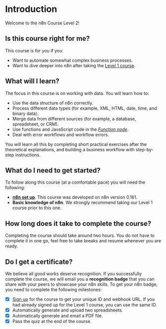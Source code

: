 # Introduction

Welcome to the n8n Course Level 2!

## Is this course right for me?

This course is for you if you:

- Want to automate somewhat complex business processes.
- Want to dive deeper into n8n after taking the [Level 1 course](/courses/level-one/).

## What will I learn?

The focus in this course is on working with data. You will learn how to:

- Use the data structure of n8n correctly.
- Process different data types (for example, XML, HTML, date, time, and binary data).
- Merge data from different sources (for example, a database, spreadsheet, or CRM).
- Use functions and JavaScript code in the [*Function node*](integrations/nodes/n8n-nodes-base.function/).
- Deal with error workflows and workflow errors.

You will learn all this by completing short practical exercises after the theoretical explanations, and building a business workflow with step-by-step instructions.

## What do I need to get started?

To follow along this course (at a comfortable pace) you will need the following:

- [**n8n set up**](https://docs.n8n.io/getting-started/installation/). This course was developed on n8n version 0.161.
- **Basic knowledge of n8n**. We strongly recommend taking our Level 1 course prior to this one.

## How long does it take to complete the course?

Completing the course should take around two hours. You do not have to complete it in one go, feel free to take breaks and resume whenever you are ready.

## Do I get a certificate?

We believe all good works deserve recognition. If you successfully complete the course, we will email you a **recognition badge** that you can share with your peers to showcase your n8n skills. To get your n8n badge, you need to complete the following milestones:

- [x] [Sign up](https://n8n-community.typeform.com/to/PDEMrevI) for the course to get your unique ID and webhook URL. If you had already signed up for the Level 1 course, you can use the same ID.
- [x] Automatically generate and upload two spreadsheets.
- [x] Automatically generate and email a PDF file.
- [x] Pass the quiz at the end of the course.
